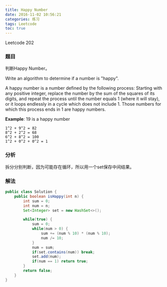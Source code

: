 ```yaml
---
title: Happy Number
date: 2016-11-02 10:56:21
categories: 练习
tags: Leetcode
toc: true
---
```


Leetcode 202

### 题目

判断Happy Number。

Write an algorithm to determine if a number is "happy".

A happy number is a number defined by the following process: Starting with any positive integer, replace the number by the sum of the squares of its digits, and repeat the process until the number equals 1 (where it will stay), or it loops endlessly in a cycle which does not include 1. Those numbers for which this process ends in 1 are happy numbers.

__Example__: 19 is a happy number

```
1^2 + 9^2 = 82
8^2 + 2^2 = 68
6^2 + 8^2 = 100
1^2 + 0^2 + 0^2 = 1
```

### 分析

拆分分别判断，因为可能存在循环，所以用一个set保存中间结果。

### 解法

```java
public class Solution {
    public boolean isHappy(int n) {
        int sum = 0;
        int num = n;
        Set<Integer> set = new HashSet<>();

        while(true) {
            sum = 0;
            while(num > 0) {
                sum += (num % 10) * (num % 10);
                num /= 10;
            }
            num = sum;
            if(set.contains(num)) break;
            set.add(num);
            if(num == 1) return true;
        }
        return false;
    }
}
```